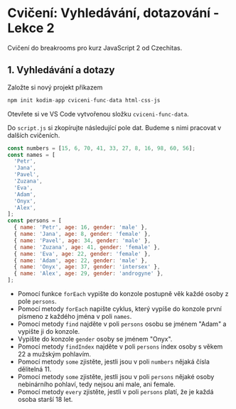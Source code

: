 # Cvičení: Vyhledávání, dotazování - Lekce 2

Cvičení do breakrooms pro kurz JavaScript 2 od Czechitas.

## 1. Vyhledávání a dotazy

Založte si nový projekt příkazem

```javascript
npm init kodim-app cviceni-func-data html-css-js
```

Otevřete si ve VS Code vytvořenou složku `cviceni-func-data`.

Do `script.js` si zkopírujte následující pole dat. Budeme s nimi pracovat v dalších cvičeních.

```javascript
const numbers = [15, 6, 70, 41, 33, 27, 8, 16, 98, 60, 56];
const names = [
  'Petr',
  'Jana',
  'Pavel',
  'Zuzana',
  'Eva',
  'Adam',
  'Onyx',
  'Alex',
];
const persons = [
  { name: 'Petr', age: 16, gender: 'male' },
  { name: 'Jana', age: 8, gender: 'female' },
  { name: 'Pavel', age: 34, gender: 'male' },
  { name: 'Zuzana', age: 41, gender: 'female' },
  { name: 'Eva', age: 22, gender: 'female' },
  { name: 'Adam', age: 22, gender: 'male' },
  { name: 'Onyx', age: 37, gender: 'intersex' },
  { name: 'Alex', age: 29, gender: 'androgyne' },
];
```

- Pomocí funkce `forEach` vypište do konzole postupně věk každé osoby z pole `persons`.
- Pomocí metody `forEach` napište cyklus, který vypíše do konzole první písmeno z každého jména v poli `names`.
- Pomocí metody `find` najděte v poli `persons` osobu se jménem "Adam" a vypište ji do konzole.
- Vypište do konzole `gender` osoby se jménem "Onyx".
- Pomocí metody `findIndex` najděte v poli `persons` index osoby s věkem 22 a mužským pohlavím.
- Pomocí metody `some` zjistěte, jestli jsou v poli `numbers` nějaká čísla dělitelná 11.
- Pomocí metody `some` zjistěte, jestli jsou v poli `persons` nějaké osoby nebinárního pohlaví, tedy nejsou ani male, ani female.
- Pomocí metody `every` zjistěte, jestli v poli `persons` platí, že je každá osoba starší 18 let.